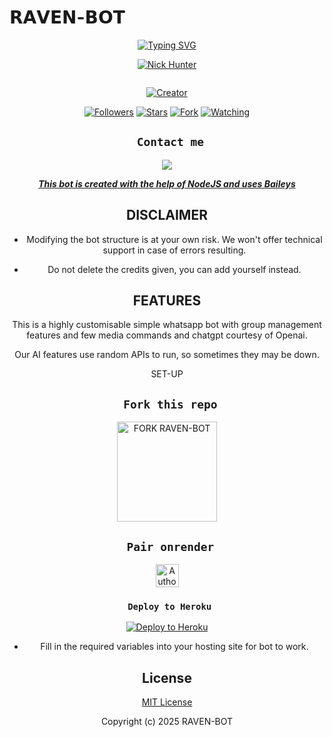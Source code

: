 # 𝗥𝗔𝗩𝗘𝗡-𝗕𝗢𝗧
<div align="center">
  <a href="https://git.io/typing-svg">
    <img src="https://readme-typing-svg.demolab.com?font=Black+Ops+One&size=50&pause=1000&color=1BAFBAFF&center=true&width=910&height=100&lines=HOLLA+THIS+IS+RAVEN-BOT;MULTI+DEVICE+WHATSAPP+BOT;MADE+TO+HELP+USERS+ON+WHATSAPP;STAR+AND+FORK+THE+REPO" alt="Typing SVG" />
  </a>
</p>
  
<p align="center">

[![Nick Hunter](https://github.com/HunterNick2.png?lenght=50width=50)](https://github.com/HunterNick2)
</p>
<p align="center">
  <a href="#"><img src="http://readme-typing-svg.herokuapp.com?color=d1fa02&center=true&vCenter=true&multiline=false&lines=RAVEN+WHATSAPP+BOT" alt="">
</p>
<p align="center">
<a href="#"><img title="Creator" src="https://img.shields.io/badge/Creator-𝗡𝗶𝗰𝗸_𝗛𝘂𝗻𝘁𝗲𝗿-blue.svg?style=for-the-badge&logo=github"></a>
</p>
<p align="center">
<a href="https://github.com/HunterNick2?tab=followers"><img title="Followers" src="https://img.shields.io/github/followers/HunterNick2?label=Followers&style=social"></a>
<a href="https://github.com/HunterNick2/RAVEN-BOT/stargazers/"><img title="Stars" src="https://img.shields.io/github/stars/HunterNick2/RAVEN-BOT?&style=social"></a>
<a href="https://github.com/HunterNick2/RAVEN-BOT/network/members"><img title="Fork" src="https://img.shields.io/github/forks/HunterNick2/RAVEN-BOT?style=social"></a>
<a href="https://github.com/HunterNick2/RAVEN-BOT/watchers"><img title="Watching" src="https://img.shields.io/github/watchers/HunterNick2/RAVEN-BOT?label=Watching&style=social"></a>
</p>
 

## ` Contact me`

<p align="center">

<a href="https://api.whatsapp.com/send?phone=254114660061&text=Hello+Raven+dev+i+need+your+Help+on..."><img src="https://img.shields.io/badge/Contact-25D366?style=for-the-badge&logo=whatsapp&logoColor=white" />


***This bot is created with the help of NodeJS and uses [Baileys](https://github.com/whiskeysockets/Baileys)***


## DISCLAIMER
- Modifying the bot structure is at your own risk. We won't offer technical support in case of errors resulting.

- Do not delete the credits given,  you can add yourself instead.

## FEATURES
This is a highly customisable simple whatsapp bot with group management features and few media commands and chatgpt courtesy of Openai.

Our AI features use random APIs to run, so sometimes they may be down.

 SET-UP

## ` Fork this repo`
<p align="centre">
<a href="https://github.com/HunterNick2/RAVEN-BOT/fork"><img src="https://img.shields.io/badge/Fork%20Create-purple?style=for-the-badge&logo=github" alt="FORK RAVEN-BOT" width="160"></a>
<p/>

  
## ` Pair onrender`
<p align="centre">
<a href="https://pairing-raven.onrender.com"><img height= "37" title="Author" src="https://img.shields.io/badge/Session-green?style=for-the-badge&logo=render"></a>
<p/>
            

###  ` Deploy to Heroku`
<p align="center">
     <a href="https://verify-me-umber.vercel.app/">
       <img src="https://www.herokucdn.com/deploy/button.svg" alt="Deploy to Heroku"/>
     </a>
 </p>
 

    

- Fill in the required variables into your hosting site for bot to work.
 </h2>
     

    
 





## License

[MIT License](https://github.com/HunterNick2/RAVEN-BOT/blob/main/LICENSE)

Copyright (c) 2025 RAVEN-BOT 

